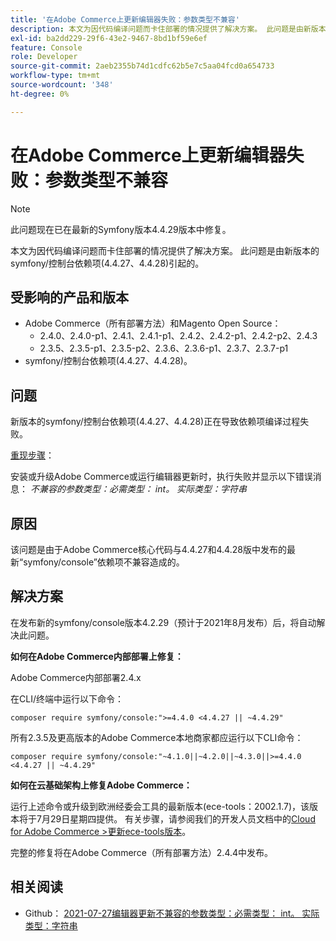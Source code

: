 ```yaml
---
title: '在Adobe Commerce上更新编辑器失败：参数类型不兼容'
description: 本文为因代码编译问题而卡住部署的情况提供了解决方案。 此问题是由新版本的symfony/控制台依赖项(4.4.27、4.4.28)引起的。
exl-id: ba2dd229-29f6-43e2-9467-8bd1bf59e6ef
feature: Console
role: Developer
source-git-commit: 2aeb2355b74d1cdfc62b5e7c5aa04fcd0a654733
workflow-type: tm+mt
source-wordcount: '348'
ht-degree: 0%

---
```


# 在Adobe Commerce上更新编辑器失败：参数类型不兼容

>[!NOTE]
>
>此问题现在已在最新的Symfony版本4.4.29版本中修复。

本文为因代码编译问题而卡住部署的情况提供了解决方案。 此问题是由新版本的symfony/控制台依赖项(4.4.27、4.4.28)引起的。

## 受影响的产品和版本

* Adobe Commerce（所有部署方法）和Magento Open Source：
   * 2.4.0、2.4.0-p1、2.4.1、2.4.1-p1、2.4.2、2.4.2-p1、2.4.2-p2、2.4.3
   * 2.3.5、2.3.5-p1、2.3.5-p2、2.3.6、2.3.6-p1、2.3.7、2.3.7-p1
* symfony/控制台依赖项(4.4.27、4.4.28)。

## 问题

新版本的symfony/控制台依赖项(4.4.27、4.4.28)正在导致依赖项编译过程失败。

<u>重现步骤</u>：

安装或升级Adobe Commerce或运行编辑器更新时，执行失败并显示以下错误消息：
*不兼容的参数类型：必需类型： int。 实际类型：字符串*

## 原因

该问题是由于Adobe Commerce核心代码与4.4.27和4.4.28版中发布的最新“symfony/console”依赖项不兼容造成的。

## 解决方案

在发布新的symfony/console版本4.2.29（预计于2021年8月发布）后，将自动解决此问题。

**如何在Adobe Commerce内部部署上修复：**

Adobe Commerce内部部署2.4.x

在CLI/终端中运行以下命令：

``composer require symfony/console:">=4.4.0 <4.4.27 || ~4.4.29"``

所有2.3.5及更高版本的Adobe Commerce本地商家都应运行以下CLI命令：

``composer require symfony/console:"~4.1.0||~4.2.0||~4.3.0||>=4.4.0 <4.4.27 || ~4.4.29"``

**如何在云基础架构上修复Adobe Commerce：**

运行上述命令或升级到欧洲经委会工具的最新版本(ece-tools：2002.1.7)，该版本将于7月29日星期四提供。 有关步骤，请参阅我们的开发人员文档中的[Cloud for Adobe Commerce >更新ece-tools版本](https://experienceleague.adobe.com/en/docs/commerce-cloud-service/user-guide/dev-tools/ece-tools/update-package)。

完整的修复将在Adobe Commerce（所有部署方法）2.4.4中发布。

## 相关阅读

* Github： [2021-07-27编辑器更新不兼容的参数类型：必需类型： int。 实际类型：字符串](https://github.com/magento/magento2/issues/33595)
